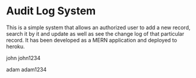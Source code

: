 # Audit Log System
This is a simple system that allows an authorized user to add a new record, search it by it and update as well as see the change log of that particular record. It has been developed as a MERN application and deployed to heroku.

john
john1234

adam
adam1234